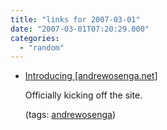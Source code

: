 ```yaml
---
title: "links for 2007-03-01"
date: "2007-03-01T07:20:29.000"
categories: 
  - "random"
---
```


- [Introducing \[andrewosenga.net\]](http://andrewosenga.net/2007/02/27/introducing-andrewosenganet/)
    
    Officially kicking off the site.
    
    (tags: [andrewosenga](http://del.icio.us/hubbsc/andrewosenga))
